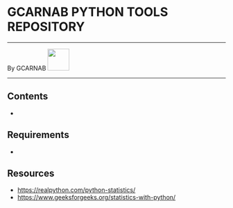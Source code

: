 # GCARNAB PYTHON TOOLS REPOSITORY
___

By GCARNAB <a href='https://github.com/gcarnab'> <img src='https://avatars.githubusercontent.com/u/15156604?v=4' width="50"/></a>
___

## Contents 

- 

## Requirements 

- 

## Resources 

- https://realpython.com/python-statistics/
- https://www.geeksforgeeks.org/statistics-with-python/
